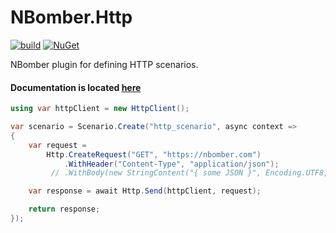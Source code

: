 # NBomber.Http

[![build](https://github.com/PragmaticFlow/NBomber.Http/actions/workflows/build.yml/badge.svg)](https://github.com/PragmaticFlow/NBomber.Http/actions/workflows/build.yml)
[![NuGet](https://img.shields.io/nuget/v/nbomber.http.svg)](https://www.nuget.org/packages/nbomber.http/)

NBomber plugin for defining HTTP scenarios.

#### Documentation is located [here](https://nbomber.com/docs/protocols/http)

```csharp
using var httpClient = new HttpClient();

var scenario = Scenario.Create("http_scenario", async context =>
{
    var request =
        Http.CreateRequest("GET", "https://nbomber.com")
            .WithHeader("Content-Type", "application/json");
         // .WithBody(new StringContent("{ some JSON }", Encoding.UTF8, "application/json"));

    var response = await Http.Send(httpClient, request);

    return response;
});
```
